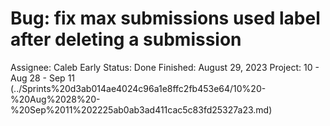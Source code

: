 # Bug: fix max submissions used label after deleting a submission

Assignee: Caleb Early
Status: Done
Finished: August 29, 2023
Project: 10 - Aug 28 - Sep 11 (../Sprints%20d3ab014ae4024c96a1e8ffc2fb453e64/10%20-%20Aug%2028%20-%20Sep%2011%202225ab0ab3ad411cac5c83fd25327a23.md)